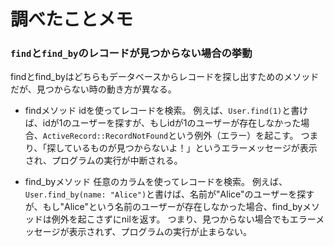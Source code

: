 # 調べたことメモ
### `find`と`find_by`のレコードが見つからない場合の挙動
findとfind_byはどちらもデータベースからレコードを探し出すためのメソッドだが、見つからない時の動き方が異なる。

- findメソッド
idを使ってレコードを検索。
例えば、`User.find(1)`と書けば、idが1のユーザーを探すが、もしidが1のユーザーが存在しなかった場合、`ActiveRecord::RecordNotFound`という例外（エラー）を起こす。
つまり、「探しているものが見つからないよ！」というエラーメッセージが表示され、プログラムの実行が中断される。

- find_byメソッド
任意のカラムを使ってレコードを検索。
例えば、`User.find_by(name: "Alice")`と書けば、名前が"Alice"のユーザーを探すが、もし"Alice"という名前のユーザーが存在しなかった場合、find_byメソッドは例外を起こさずにnilを返す。
つまり、見つからない場合でもエラーメッセージが表示されず、プログラムの実行が止まらない。